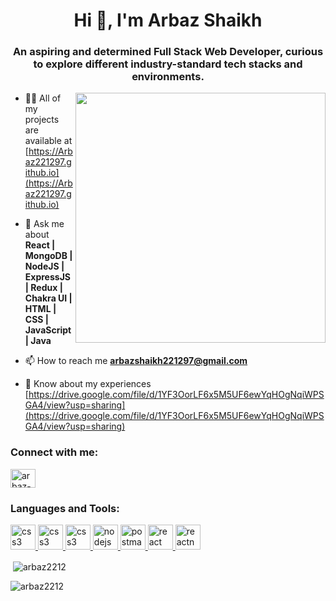 <h1 align="center">Hi 👋, I'm Arbaz Shaikh</h1>
<h3 align="center">An aspiring and determined Full Stack Web Developer, curious to explore different industry-standard tech stacks and environments.</h3>
<img ALIGN = "right" width="400"src="https://gifdb.com/images/high/animated-programmer-guy-coding-790a0bs8e8thpisg.webp"/>

- 👨‍💻 All of my projects are available at [https://Arbaz221297.github.io](https://Arbaz221297.github.io)

- 💬 Ask me about **React | MongoDB | NodeJS | ExpressJS | Redux | Chakra UI | HTML | CSS | JavaScript | Java**

- 📫 How to reach me **arbazshaikh221297@gmail.com**

- 📄 Know about my experiences [https://drive.google.com/file/d/1YF3OorLF6x5M5UF6ewYqHOgNqiWPSGA4/view?usp=sharing](https://drive.google.com/file/d/1YF3OorLF6x5M5UF6ewYqHOgNqiWPSGA4/view?usp=sharing)

<h3 align="left">Connect with me:</h3>
<p align="left">
<a target="_blank" href="https://linkedin.com/in/arbaz-shaikh-889337173" ><img align="center" src="https://play-lh.googleusercontent.com/kMofEFLjobZy_bCuaiDogzBcUT-dz3BBbOrIEjJ-hqOabjK8ieuevGe6wlTD15QzOqw" alt="arbaz-shaikh-889337173" height="30" width="40" /></a>
</p>

<h3 align="left">Languages and Tools:</h3>

<p align="left"> 

 <a href="https://html.com/" target="_blank" rel="noreferrer"> <img src="https://cdn-icons-png.flaticon.com/512/1532/1532556.png" alt="css3" width="40" height="40"/> </a> <a href="https://www.w3schools.com/js/" target="_blank" rel="noreferrer"> <img src="https://logospng.org/download/javascript/logo-javascript-icon-512.png" alt="css3" width="40" height="40"/> </a> <a href="https://www.w3schools.com/css/" target="_blank" rel="noreferrer"> <img src="https://seeklogo.com/images/C/css-3-logo-023C1A7171-seeklogo.com.png" alt="css3" width="40" height="40"/> </a>  <a href="https://nodejs.org" target="_blank" rel="noreferrer"> <img src="https://static-00.iconduck.com/assets.00/node-js-icon-227x256-913nazt0.png" alt="nodejs" width="40" height="40"/> </a>  <a href="https://postman.com" target="_blank" rel="noreferrer"> <img src="https://www.vectorlogo.zone/logos/getpostman/getpostman-icon.svg" alt="postman" width="40" height="40"/> </a> <a href="#" target="_blank" rel="noreferrer"> <img src="https://cdn.iconscout.com/icon/free/png-256/free-mongodb-3521676-2945120.png" alt="react" width="40" height="40"/> </a><a href="https://reactnative.dev/" target="_blank" rel="noreferrer"> <img src="https://reactnative.dev/img/header_logo.svg" alt="reactnative" width="40" height="40"/> </a></p>

   

<p>&nbsp;<img align="center" src="https://github-readme-stats.vercel.app/api?username=arbaz2212&show_icons=true&locale=en" alt="arbaz2212" /></p>

<p><img align="center" src="https://github-readme-streak-stats.herokuapp.com/?user=arbaz2212&" alt="arbaz2212" /></p>
